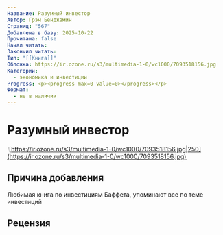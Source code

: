 ```yaml
---
Название: Разумный инвестор
Автор: Грэм Бенджамин
Страниц: "567"
Добавлена в базу: 2025-10-22
Прочитана: false
Начал читать:
Закончил читать:
Тип: "[[Книга]]"
Обложка: https://ir.ozone.ru/s3/multimedia-1-0/wc1000/7093518156.jpg
Категории:
  - экономика и инвестиции
Progress: <p><progress max=0 value=0></progress></p>
Формат:
  - не в наличии
---
```

# Разумный инвестор

![https://ir.ozone.ru/s3/multimedia-1-0/wc1000/7093518156.jpg|250](https://ir.ozone.ru/s3/multimedia-1-0/wc1000/7093518156.jpg)

## Причина добавления

Любимая книга по инвестициям Баффета, упоминают все по теме инвестиций

## Рецензия
